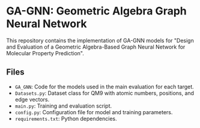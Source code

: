# GA-GNN: Geometric Algebra Graph Neural Network

This repository contains the implementation of GA-GNN models for "Design and Evaluation of a Geometric Algebra-Based Graph Neural Network for Molecular Property Prediction". 

## Files

- `GA_GNN`: Code for the models used in the main evaluation for each target.
- `Datasets.py`: Dataset class for QM9 with atomic numbers, positions, and edge vectors.
- `main.py`: Training and evaluation script.
- `config.py`: Configuration file for model and training parameters.
- `requirements.txt`: Python dependencies.



